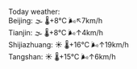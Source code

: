 Today weather:  
Beijing: 🌫  🌡️+8°C 🌬️↖7km/h  
Tianjin: 🌫  🌡️+8°C 🌬️↑4km/h  
Shijiazhuang: ☀️ 🌡️+16°C 🌬️↑19km/h  
Tangshan: ☀️ 🌡️+15°C 🌬️↑6km/h  
